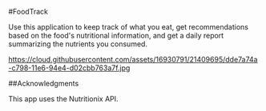 #FoodTrack

Use this application to keep track of what you eat, get recommendations based on the food's nutritional information, and get a daily report summarizing the nutrients you consumed. 

https://cloud.githubusercontent.com/assets/16930791/21409695/dde7a74a-c798-11e6-94e4-d02cbb763a7f.jpg

##Acknowledgments

This app uses the Nutritionix API. 
